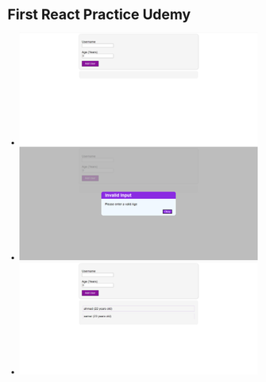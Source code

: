 # First React Practice Udemy
- ![alt](./pics/chrome_3bzgbDmSct.png)
- ![alt](./pics/chrome_YA2Ig17rup.png)
- ![alt](./pics/chrome_jQESJ8IXhs.png)
